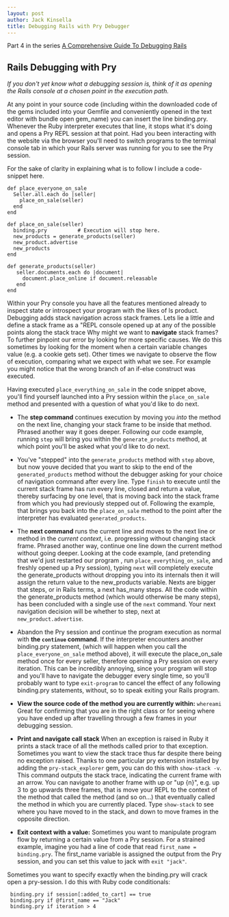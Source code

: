 ```yaml
---
layout: post
author: Jack Kinsella
title: Debugging Rails with Pry Debugger
---
```


Part 4 in the series [A Comprehensive Guide To Debugging Rails](/2014/06/06/a-comprehensive-guide-to-debugging-rails.html)

## Rails Debugging with Pry ##

*If you don't yet know what a debugging session is, think of it as opening the Rails console at a chosen point in the execution path.*

At any point in your source code (including within the downloaded code of the gems included into your Gemfile and conveniently opened in the text editor with bundle open gem_name) you can insert the line binding.pry. Whenever the Ruby interpreter executes that line, it stops what it's doing and opens a Pry REPL session at that point.  Had you been interacting with the website via the browser you'll need to switch programs to the terminal console tab in which your Rails server was running for you to see the Pry session.

For the sake of clarity in explaining what is to follow I include a code-snippet here.

    def place_everyone_on_sale
      Seller.all.each do |seller|
        place_on_sale(seller)
      end
    end

    def place_on_sale(seller)
      binding.pry          # Execution will stop here.
      new_products = generate_products(seller)
      new_product.advertise
      new_products
    end

    def generate_products(seller)
       seller.documents.each do |document|
         document.place_online if document.releasable
       end
    end

Within your Pry console you have all the features mentioned already to inspect state or introspect your program with the likes of ls product. Debugging adds stack navigation across stack frames. Lets lie a little and define a stack frame as a "REPL console opened up at any of the possible points along the stack trace Why might we want to **navigate** stack frames? To further pinpoint our error by looking for more specific causes. We do this sometimes by looking for the moment when a certain variable changes value (e.g. a cookie gets set). Other times we navigate to observe the flow of execution, comparing what we expect with what we see. For example you might notice that the wrong branch of an if-else construct was executed.

Having executed `place_everything_on_sale` in the code snippet above, you'll find yourself launched into a Pry session within the `place_on_sale` method and presented with a question of what you'd like to do next.

* The **step command** continues execution by moving you *into* the method on the next line, changing your stack frame to be inside that method. Phrased another way it goes deeper. Following our code example, running `step` will bring you within the `generate_products` method, at which point you'll be asked what you'd like to do next.

* You've "stepped" into the `generate_products` method with `step` above, but now youve decided that you want to skip to the end of the `generated_products` method without the debugger asking for your choice of navigation command after every line. Type `finish` to execute until the current stack frame has run every line, closed and return a value, thereby surfacing by one level, that is moving back into the stack frame from which you had previously stepped out of. Following the example, that brings you back into the `place_on_sale` method to the point after the interpreter has evaluated `generated_products`.

* The **next command** runs the current line and moves to the next line or method in the *current context*, i.e. progressing without changing stack frame. Phrased another way, continue one line down the current method without going deeper. Looking at the code example, (and pretending that we'd just restarted our program , run `place_everything_on_sale`, and freshly opened up a Pry session), typing `next` will completely execute the generate\_products without dropping you into its internals then it will assign the return value to the new_products variable. Nexts are bigger that steps, or in Rails terms, a next has_many steps. All the code within the generate\_products method (which would otherwise be many steps), has been concluded with a single use of the `next` command. Your next navigation decision will be whether to step, next at `new_product.advertise`.

* Abandon the Pry session and continue the program execution as normal with **the `continue` command**. If the interpreter encounters another binding.pry statement, (which will happen when you call the `place_everyone_on_sale` method above), it will execute the place_on_sale method once for every seller, therefore opening a Pry session on every iteration. This can be incredibly annoying, since your program will stop and you'll have to navigate the debugger every single time, so you'll probably want to type `exit-program` to cancel the effect of any following binding.pry statements, without, so to speak exiting your Rails program.

* **View the source code of the method you are currently within:**  `whereami` Great for confirming that you are in the right class or for seeing where you have ended up after travelling through a few frames in your debugging session.

* **Print and navigate call stack** When an exception is raised in Ruby it prints a stack trace of all the methods called prior to that exception. Sometimes you want to view the stack trace thus far despite there being no exception raised. Thanks to one particular pry extension installed by adding the `pry-stack_explorer`  gem, you can do this with `show-stack -v`. This command outputs the stack trace, indicating the current frame with an arrow. You can navigate to another frame with up or "up {n}", e.g. up 3 to go upwards three frames, that is move your REPL to the context of the method that called the method (and so on...) that eventually called the method in which you are currently placed. Type `show-stack` to see where you have moved to in the stack, and down to move frames in the opposite direction.

* **Exit context with a value:** Sometimes you want to manipulate program flow by returning a certain value from a Pry session. For a strained example, imagine you had a line of code that read `first_name = binding.pry`. The first_name variable is assigned the output from the Pry session, and you can set this value to jack with `exit "jack"`.

Sometimes you want to specify exactly when the binding.pry will crack open a pry-session. I do this with Ruby code conditionals:


     binding.pry if session[:added_to_cart] == true
     binding.pry if @first_name == "Jack"
     binding.pry if iteration > 4

